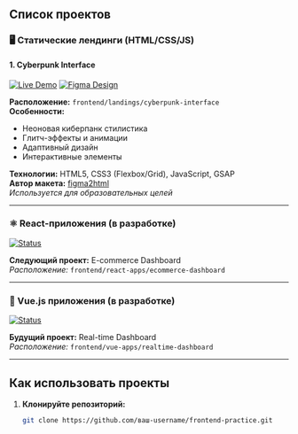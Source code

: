 
## Список проектов

### 🖥️ Статические лендинги (HTML/CSS/JS)

#### 1. Cyberpunk Interface
[![Live Demo](https://img.shields.io/badge/Demo-Cyberpunk_Interface-8A2BE2?style=for-the-badge)](https://ваш-username.github.io/frontend-practice/frontend/landings/cyberpunk-interface)
[![Figma Design](https://img.shields.io/badge/Figma_Design-0AC97F?style=for-the-badge&logo=figma)](https://www.figma.com/design/cyOuCcxqhxwqCrillGbcFm/Cyberpunk?node-id=0-1&t=KdhgYJ9ljUBvt9Me-0)

**Расположение:** `frontend/landings/cyberpunk-interface`  
**Особенности:**
- Неоновая киберпанк стилистика
- Глитч-эффекты и анимации
- Адаптивный дизайн
- Интерактивные элементы

**Технологии:** HTML5, CSS3 (Flexbox/Grid), JavaScript, GSAP  
**Автор макета:** [figma2html](https://t.me/figma2html)  
*Используется для образовательных целей*

---

### ⚛️ React-приложения (в разработке)
[![Status](https://img.shields.io/badge/Status-Coming_Soon-blue?style=for-the-badge)]()

**Следующий проект:** E-commerce Dashboard  
*Расположение:* `frontend/react-apps/ecommerce-dashboard`

---

### 🖖 Vue.js приложения (в разработке)
[![Status](https://img.shields.io/badge/Status-Coming_Soon-blue?style=for-the-badge)]()

**Будущий проект:** Real-time Dashboard  
*Расположение:* `frontend/vue-apps/realtime-dashboard`

---

## Как использовать проекты

1. **Клонируйте репозиторий:**
   ```bash
   git clone https://github.com/ваш-username/frontend-practice.git

